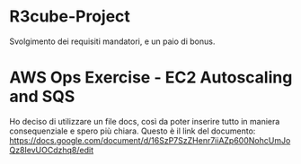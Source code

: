 # R3cube-Project
Svolgimento dei requisiti mandatori, e un paio di bonus.
# AWS Ops Exercise - EC2 Autoscaling and SQS
Ho deciso di utilizzare un file docs, così da poter inserire tutto in maniera consequenziale e spero più chiara.
Questo è il link del documento: https://docs.google.com/document/d/16SzP7SzZHenr7iiAZp600NohcUmJoQz8IevUOCdzhq8/edit
